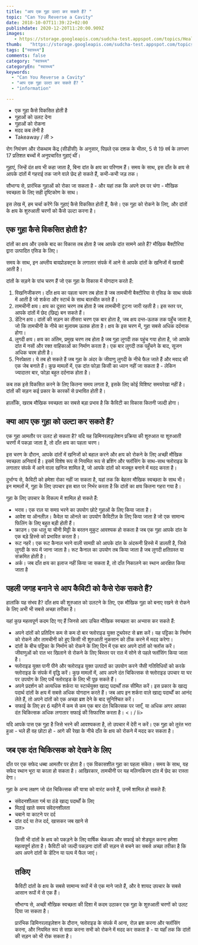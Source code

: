 ```yaml
---
title: "आप एक गुहा उल्टा कर सकते हैं? "
topic: "Can You Reverse a Cavity"
date: 2018-10-07T11:39:22+02:00
publishdate: 2020-12-20T11:20:00.909Z
images: 
   - https://storage.googleapis.com/sudcha-test.appspot.com/topics/Health/default-selection/14.jpg
thumb:   "https://storage.googleapis.com/sudcha-test.appspot.com/topics/Health/default-selection/thumb/14.jpg"
tags: ["स्वास्थ्य"]
comments: false
category: "स्वास्थ्य"
categoryEn: "स्वास्थ्य"
keywords: 
  - "Can You Reverse a Cavity"
  - "आप एक गुहा उल्टा कर सकते हैं? "
  - "information"

---
```

<ul> <li> एक गुहा कैसे विकसित होती है </li> <li> गुहाओं को उलट देना </li> <li> गुहाओं को रोकना </li> <li> मदद कब लेनी है </li> <li> Takeaway / ली > </ul> <p> रोग नियंत्रण और रोकथाम केंद्र (सीडीसी) के अनुसार, पिछले एक दशक के भीतर, 5 से 19 वर्ष के लगभग 17 प्रतिशत बच्चों में अनुपचारित गुहाएं थीं। </p> <p> गुहाएं, जिन्हें दंत क्षय भी कहा जाता है, बिना दांत के क्षय का परिणाम हैं। समय के साथ, इस दाँत के क्षय से आपके दांतों में गहराई तक जाने वाले छेद हो सकते हैं, कभी-कभी जड़ तक। </p> <p> सौभाग्य से, प्रारंभिक गुहाओं को रोका जा सकता है - और यहां तक ​​कि अपने दम पर चंगा - मौखिक स्वच्छता के लिए सही दृष्टिकोण के साथ। </p> <p> इस लेख में, हम चर्चा करेंगे कि गुहाएं कैसे विकसित होती हैं, कैसे। एक गुहा को रोकने के लिए, और दांतों के क्षय के शुरुआती चरणों को कैसे उल्टा करना है। </p> <h2> एक गुहा कैसे विकसित होती है? </h2> <p> दांतों का क्षय और उसके बाद का विकास तब होता है जब आपके दांत सामने आते हैं? मौखिक बैक्टीरिया द्वारा उत्पादित एसिड के लिए। </p> <p> समय के साथ, इन अम्लीय बायप्रोडक्ट्स के लगातार संपर्क में आने से आपके दांतों के खनिजों में खराबी आती है। </p> <p> दांतों के सड़ने के पांच चरण हैं जो एक गुहा के विकास में योगदान करते हैं: </p> <ol> <li> विखनिजीकरण। दाँत क्षय का पहला चरण तब होता है जब तामचीनी बैक्टीरिया से एसिड के साथ संपर्क में आती है जो शर्करा और स्टार्च के साथ बातचीत करते हैं। </li> <li> तामचीनी क्षय। क्षय का दूसरा चरण तब होता है जब तामचीनी टूटना जारी रहती है। इस स्तर पर, आपके दांतों में छेद (छिद्र) बन सकते हैं। </li> <li> डेंटिन क्षय। दांतों की सड़न का तीसरा चरण एक बार होता है, जब क्षय दन्त-ऊतक तक पहुँच जाता है, जो कि तामचीनी के नीचे का मुलायम ऊतक होता है। क्षय के इस चरण में, गुहा सबसे अधिक दर्दनाक होगा। </li> <li> लुगदी क्षय। क्षय का अंतिम, प्रमुख चरण तब होता है जब गुहा लुगदी तक पहुंच गया होता है, जो आपके दांत में नसों और रक्त वाहिकाओं का निर्माण करता है। एक बार लुगदी तक पहुँचने के बाद, सूजन अधिक चरम होती है। </li> <li> निरपेक्षता। ये तब हो सकते हैं जब गुहा के अंदर के जीवाणु लुगदी के नीचे फैल जाते हैं और मवाद की एक जेब बनाते हैं। कुछ मामलों में, एक दांत फोड़ा किसी का ध्यान नहीं जा सकता है - लेकिन ज्यादातर बार, फोड़ा बहुत दर्दनाक होता है। </li> </ol> <p> कब तक इसे विकसित करने के लिए कितना समय लगता है, इसके लिए कोई विशिष्ट समयरेखा नहीं है। दांतों की सड़न कई प्रकार के कारकों से प्रभावित होती है। </p> <p> हालाँकि, खराब मौखिक स्वच्छता का सबसे बड़ा प्रभाव है कि कैविटी का विकास कितनी जल्दी होगा। </p> <h2> क्या आप एक गुहा को उल्टा कर सकते हैं? </h2> <p> एक गुहा आमतौर पर उलट हो सकता है? यदि यह डिमिनरलाइज़ेशन प्रक्रिया की शुरुआत या शुरुआती चरणों में पकड़ा जाता है, तो दाँत क्षय का पहला चरण। </p> <p> इस चरण के दौरान, आपके दांतों में खनिजों को बहाल करने और क्षय को रोकने के लिए अच्छी मौखिक स्वच्छता अनिवार्य है। इसमें विशेष रूप से नियमित रूप से ब्रशिंग और फ्लॉसिंग के साथ-साथ फ्लोराइड के लगातार संपर्क में आने वाला खनिज शामिल है, जो आपके दांतों को मजबूत बनाने में मदद करता है। </p> <p> दुर्भाग्य से, कैविटी को हमेशा रोका नहीं जा सकता है, यहां तक ​​कि बेहतर मौखिक स्वच्छता के साथ भी। इन मामलों में, गुहा के लिए उपचार इस बात पर निर्भर करता है कि दांतों का क्षय कितना गहरा गया है। </p> <p> गुहा के लिए उपचार के विकल्प में शामिल हो सकते हैं: </p> <ul> <li> भराव। एक राल या समग्र भरने का उपयोग छोटे गुहाओं के लिए किया जाता है। </li> <li> आवेश या ऑनलीज़। कैवेल या ऑनले का उपयोग कैविटीज़ के लिए किया जाता है जो एक सामान्य फिलिंग के लिए बहुत बड़ी होती हैं। </li> <li> क्राउन। एक धातु या चीनी मिट्टी के बरतन मुकुट आवश्यक हो सकता है जब एक गुहा आपके दांत के एक बड़े हिस्से को प्रभावित करता है। </li> <li> रूट नहरें। एक रूट कैनाल भरने वाली सामग्री को आपके दांत के अंदरूनी हिस्से में डालती है, जिसे लुगदी के रूप में जाना जाता है। रूट कैनाल का उपयोग तब किया जाता है जब लुगदी क्षतिग्रस्त या संक्रमित होती है। </li> <li> अर्क। जब दाँत क्षय का इलाज नहीं किया जा सकता है, तो दाँत निकालने का स्थान आरक्षित किया जाता है </li> </ul> <h2> पहली जगह बनाने से आप कैविटी को कैसे रोक सकते हैं? </H2> <p> हालांकि यह संभव है? दाँत क्षय की शुरुआत को उलटने के लिए, एक मौखिक गुहा को बनाए रखने से रोकने के लिए अभी भी सबसे अच्छा तरीका है। </p> <p> यहां कुछ महत्वपूर्ण कदम दिए गए हैं जिनसे आप उचित मौखिक स्वच्छता का अभ्यास कर सकते हैं: </p> <ul> <li> अपने दांतों को प्रतिदिन कम से कम दो बार फ्लोराइड युक्त टूथपेस्ट से ब्रश करें। यह पट्टिका के निर्माण को रोकने और तामचीनी को हुए किसी भी शुरुआती नुकसान को ठीक करने में मदद करेगा। </li> <li> दांतों के बीच पट्टिका के निर्माण को रोकने के लिए दिन में एक बार अपने दांतों को फ्लॉस करें। जीवाणुओं को रात भर खिलाने से रोकने के लिए बिस्तर पर रात में सोने से पहले फ्लॉसिंग किया जाता है। </li> <li> फ्लोराइड युक्त पानी पीने और फ्लोराइड युक्त उत्पादों का उपयोग करने जैसी गतिविधियों को करके फ्लोराइड के संपर्क में वृद्धि करें। कुछ मामलों में, आप अपने दंत चिकित्सक से फ्लोराइड उपचार या घर पर उपयोग के लिए पर्चे फ्लोराइड के लिए भी पूछ सकते हैं। </li> <li> अपने प्रदर्शन को अत्यधिक शर्करा या स्टार्चयुक्त खाद्य पदार्थों तक सीमित करें। इस प्रकार के खाद्य पदार्थ दांतों के क्षय में सबसे अधिक योगदान करते हैं। जब आप इन शर्करा वाले खाद्य पदार्थों का आनंद लेते हैं, तो अपने दांतों को एक अच्छा ब्रश देने के बाद सुनिश्चित करें। </li> <li> सफाई के लिए हर 6 महीने में कम से कम एक बार दंत चिकित्सक पर जाएँ, या अधिक अगर आपका दंत चिकित्सक अधिक लगातार सफाई की सिफारिश करता है। <। / li> </ul> <p> यदि आपके पास एक गुहा है जिसे भरने की आवश्यकता है, तो उपचार में देरी न करें। एक गुहा को तुरंत भरा हुआ - भले ही वह छोटा हो - आगे की रेखा के नीचे दाँत के क्षय को रोकने में मदद कर सकता है। </p> <h2> जब एक दंत चिकित्सक को देखने के लिए </h2> <p> दाँत पर एक सफेद धब्बा आमतौर पर होता है। एक विकासशील गुहा का पहला संकेत। समय के साथ, यह सफेद स्थान भूरा या काला हो सकता है। आखिरकार, तामचीनी पर यह मलिनकिरण दांत में छेद का रास्ता देगा। </p> <p> गुहा के अन्य लक्षण जो दंत चिकित्सक की यात्रा को वारंट करते हैं, उनमें शामिल हो सकते हैं: </p> <ul> <li> संवेदनशीलता गर्म या ठंडे खाद्य पदार्थों के लिए </li> <li> मिठाई खाते समय संवेदनशीलता </li> <li> चबाने या काटने पर दर्द </li> <li> दांत दर्द या तेज दर्द, खासकर जब खाने से </li> </li> उल> <p> किसी भी दांतों के क्षय को पकड़ने के लिए वार्षिक चेकअप और सफाई को शेड्यूल करना हमेशा महत्वपूर्ण होता है। कैविटी को जल्दी पकड़ना दांतों की सड़न से बचने का सबसे अच्छा तरीका है कि आप अपने दांतों के डेंटिन या पल्प में फैल जाएं। </p> <h2> तकिए </h2> <p> कैविटी दांतों के क्षय के सबसे सामान्य रूपों में से एक माने जाते हैं, और वे शायद उपचार के सबसे आसान रूपों में से एक हैं। </p> <p> सौभाग्य से, अच्छी मौखिक स्वच्छता की दिशा में कदम उठाकर एक गुहा के शुरुआती चरणों को उलट दिया जा सकता है। </p> <p> प्रारंभिक डिमिनरलाइज़ेशन के दौरान, फ्लोराइड के संपर्क में आना, रोज़ ब्रश करना और फ्लॉसिंग करना, और नियमित रूप से साफ़ करना सभी को रोकने में मदद कर सकता है - या यहाँ तक कि दांतों की सड़न को भी रोक सकता है। </p> 